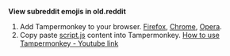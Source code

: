 **View subreddit emojis in old.reddit**

1. Add Tampermonkey to your browser. [Firefox](https://addons.mozilla.org/tr/firefox/addon/tampermonkey/), [Chrome](https://chrome.google.com/webstore/detail/tampermonkey/dhdgffkkebhmkfjojejmpbldmpobfkfo?hl=tr), [Opera](https://addons.opera.com/tr/extensions/details/tampermonkey-beta/).
2. Copy paste [script.js](https://github.com/midnightBlueNebula/reddit-render-subreddit-emojis-in-old-reddit/blob/main/script.js) content into Tampermonkey. [How to use Tampermonkey - Youtube link](https://www.youtube.com/watch?v=D_CVBkg4HPk)
